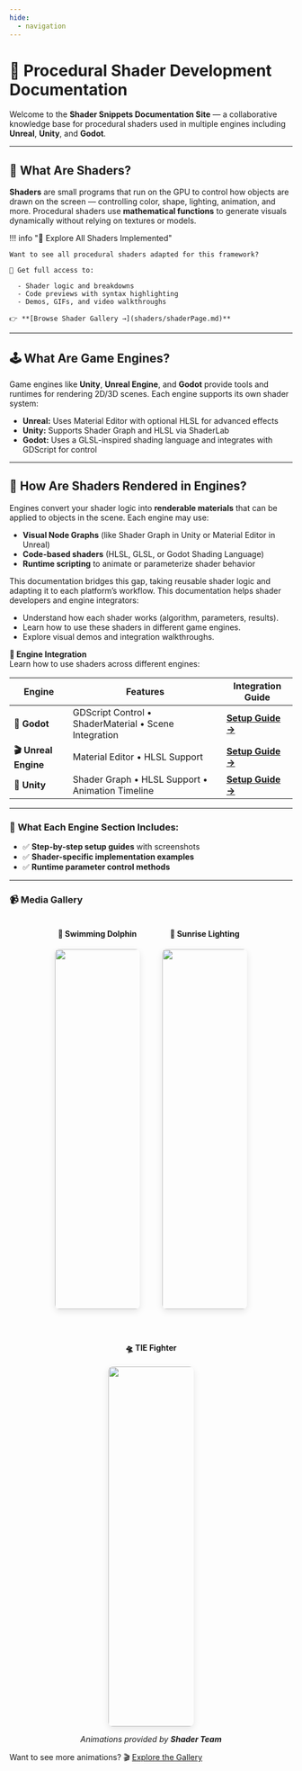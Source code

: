 ```yaml
---
hide:
  - navigation
---
```


# 🎨 Procedural Shader Development Documentation

Welcome to the **Shader Snippets Documentation Site** — a collaborative knowledge base for procedural shaders used in multiple engines including **Unreal**, **Unity**, and **Godot**.

---

## 🧠 What Are Shaders?

**Shaders** are small programs that run on the GPU to control how objects are drawn on the screen — controlling color, shape, lighting, animation, and more. Procedural shaders use **mathematical functions** to generate visuals dynamically without relying on textures or models.

!!! info "🎨 Explore All Shaders Implemented"

    Want to see all procedural shaders adapted for this framework?

    🧠 Get full access to:

      - Shader logic and breakdowns  
      - Code previews with syntax highlighting  
      - Demos, GIFs, and video walkthroughs

    👉 **[Browse Shader Gallery →](shaders/shaderPage.md)**

---

## 🕹️ What Are Game Engines?

Game engines like **Unity**, **Unreal Engine**, and **Godot** provide tools and runtimes for rendering 2D/3D scenes. Each engine supports its own shader system:

- **Unreal:** Uses Material Editor with optional HLSL for advanced effects
- **Unity:** Supports Shader Graph and HLSL via ShaderLab
- **Godot:** Uses a GLSL-inspired shading language and integrates with GDScript for control

---

## 🔄 How Are Shaders Rendered in Engines?

Engines convert your shader logic into **renderable materials** that can be applied to objects in the scene. Each engine may use:

- **Visual Node Graphs** (like Shader Graph in Unity or Material Editor in Unreal)
- **Code-based shaders** (HLSL, GLSL, or Godot Shading Language)
- **Runtime scripting** to animate or parameterize shader behavior

This documentation bridges this gap, taking reusable shader logic and adapting it to each platform’s workflow. This documentation helps shader developers and engine integrators:

- Understand how each shader works (algorithm, parameters, results).
- Learn how to use these shaders in different game engines.
- Explore visual demos and integration walkthroughs.

**🧩 Engine Integration**  
Learn how to use shaders across different engines:


| Engine             | Features             | Integration Guide                 |
|------             |--------               |-----------------                  | 
| **🚀 Godot** | GDScript Control • ShaderMaterial • Scene Integration | **[Setup Guide →](engines/godot.md#godot)** |        
| **🎬 Unreal Engine** | Material Editor • HLSL Support  | **[Setup Guide →](engines/unreal.md#unreal-engine)** |
| **🧩 Unity** | Shader Graph • HLSL Support • Animation Timeline | **[Setup Guide →](engines/unity.md#unity)** |


---

### 🔧 **What Each Engine Section Includes:**
- ✅ **Step-by-step setup guides** with screenshots
- ✅ **Shader-specific implementation examples**
- ✅ **Runtime parameter control methods**


---

### 📹 Media Gallery

<div style="display: flex; justify-content: center; gap: 40px; flex-wrap: wrap; text-align: center;">

  <div style="width: 30%;">
    <h4>🐬 Swimming Dolphin</h4>
    <img src="../../../static/videos/swimming_dolphin.gif
        " alt="Swimming Dolphin GIF" width="640" style="border-radius: 8px; box-shadow: 0 4px 12px rgba(0,0,0,0.1);">
  </div>

  <div style="width: 30%;">
    <h4>🌅 Sunrise Lighting</h4>
    <img src="../../../static/videos/sunrise.gif
      " alt="Sunrise Lighting GIF" width="640" style="border-radius: 8px; box-shadow: 0 4px 12px rgba(0,0,0,0.1);">
  </div>

  <div style="width: 30%;">
    <h4>🛸 TIE Fighter</h4>
     <img src="../../../static/videos/demo_tf.gif
      " alt="Tie Fighter" width="640" style="border-radius: 8px; box-shadow: 0 4px 12px rgba(0,0,0,0.1);">
  </div>

</div>

<p align="center"><em>Animations provided by <strong>Shader Team</strong></em></p>

 Want to see more animations? 🎬 [Explore the Gallery](https://github.com/friedaxvictoria/procedural_shader_framework/tree/main/shaders/screenshots)
